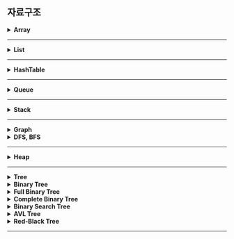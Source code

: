 ## 자료구조

<details>
    <summary><b>Array</b></summary>

## 정리
### Array
- 자료들을 연속적인 메모리 주소에 저장하는 저장소
- 인덱스를 통해 자료들을 접근한다.
### 시간 복잡도
- 자료 삽입 및 삭제: O(1)
- 자료 접근: O(1)
- 자료 탐색: O(N)
### 장단점
- 장점
  - 자료 접근이 빠르다.
  - 메모리 주소가 연속되기 때문에 지역성이 높아 성능이 뛰어날 확률이 높다.
- 단점
  - 배열의 크기를 바꾸지 못한다.
  - 빈공간이 존재하여 메모리의 낭비가 존재할 수 있다.
  - 중간에 요소를 삭제하거나 추가하는데 코스트가 많이 든다.
### 활용
- 동일한 타입의 데이터를 저장할 수 있다.
- 데이터베이스의 레코드
- CPU 스케쥴링
- 스택, 큐, 힙, 해시 테이블의 구현
## 참조
- https://www.geeksforgeeks.org/what-is-array/
</details>

---

<details>
    <summary><b>List</b></summary>

## 정리
### List
- 선형 자료구조로 연속적인 메모리에 저장되지 않고, 비연속적으로 저장되는 저장소이다.
- 빈 공간을 허용하지 않는다.
- 크기가 가변적이다.
### 시간 복잡도
- 자료 삽입 및 삭제: O(N)
- 자료 접근: O(N)
- 자료 탐색: O(N)
### 장단점
- 장점
  - 빈 공간을 허용하지 않아 메모리를 효율적으로 사용할 수 있다.
  - 크기가 가변적이다.
  - 중간에 요소를 추가하거나 삭제하는게 편하다.
- 단점
  - 접근이 느리다.
  - 지역성이 떨어져 성능이 떨어질 수 있다.
### 활용
- 그래프 구현
## 참조
- https://www.geeksforgeeks.org/what-is-linked-list/
- https://ongveloper.tistory.com/403
</details>

---

<details>
    <summary><b>HashTable</b></summary>

## 정리
### HashTable
- 해싱을 이용한 key-value 형태의 자료구조이다.
- hash function 을 통해 키를 특정한다.
### 충돌 방지
- Open Addressing
  - 충돌 시 테이블의 빈 공간에 저장하는 방식
- Separate Chaining
  - 각 해시 값에 대해 링크드 리스트를 유지하는 방식
### 시간 복잡도
- 자료 삽입 및 삭제: O(1)
- 자료 접근: O(1)
### 장단점
- 장점
  - 탐색이 빠르다.
  - 삽입 삭제가 간편하다.
- 단점
  - 구현이 어렵다.
  - 충돌시 비효율적이다.
### 활용
- 캐싱 시스템 구현
- 데이터베이스 구현
## 참조
- https://www.geeksforgeeks.org/hash-table-data-structure/
</details>

---

<details>
    <summary><b>Queue</b></summary>

## 정리
### Queue
- 선형 자료구조로, FIFO 의 순서로 요소가 연산되는 저장소이다.
- FIFO: First In First Out
### 종류
- Circular Queue
  - 끝 요소와 시작 요소가 이어져있는 큐
  - 삽입, 삭제에 O(1) 이 소모된다.
  - 메모리 관리, CPU 스케쥴링에 사용될 수 있다.
- Dequeue
  - 삽입과 삭제가 양쪽 에서 일어나는 큐
  - 스택과 큐로 동시에 사용될 수 있다.
- Priority Queue
  - 우선순위에 따라 요소들을 정렬하는 하는 큐
#### Priority Queue
- 구현하는 자료구조에 따른 시간복잡도

|        자료구조        | 삽입      | 삭제      | 접근      |
|:------------------:|---------|---------|---------|
|       Array        | O(1)    | O(N)    | O(N)    |
|     LinkedList     | O(N)    | O(1)    | O(1)    |
|    Binary Heap     | O(LogN) | O(LogN) | O(1)    |
| Binary Search Tree | O(1)    | O(LogN) | O(LogN) |
### 장단점
- 장점
  - 삽입, 삭제가 간편하다.
  - 다중 프로세스, 스레드 처리에 유용할 수 있다.
- 단점
  - 중간 요소의 삽입, 삭제가 힘들다.
  - 검색이 비효율적이다.
### 활용
- 멀티 프로그래밍
- 네트워크의 라우터나 스위치
- 공유 자원
## 참조
- https://www.geeksforgeeks.org/introduction-to-queue-data-structure-and-algorithm-tutorials/
- https://www.geeksforgeeks.org/introduction-to-circular-queue/
- https://www.geeksforgeeks.org/deque-set-1-introduction-applications/
- https://www.geeksforgeeks.org/priority-queue-set-1-introduction/
- https://www.geeksforgeeks.org/applications-advantages-and-disadvantages-of-queue/
</details>

---

<details>
    <summary><b>Stack</b></summary>

## 정리
### Stack
- 선형 자료구조로, LIFO 의 순서로 요소가 연산되는 저장소이다.
- LIFO: Last In First Out
### 시간 복잡도
- 자료 삽입 및 삭제: O(1)
- 자료 접근: O(N)
- 자료 탐색: O(N)
### 장단점
- 장점
  - 구현이 간편하다.
  - 메모리를 효율적으로 사용한다.
- 단점
  - 요소 접근이 어렵다.
  - 메모리 단편화가 일어날 수 있다.
### 활용
- 함수 호출 연산 및 recursion 연산
- undo/redo 연산
## 참조
- https://www.geeksforgeeks.org/applications-advantages-and-disadvantages-of-stack/
</details>

---

<details>
    <summary><b>Graph</b></summary>
</details>

<details>
    <summary><b>DFS, BFS</b></summary>
</details>

---

<details>
    <summary><b>Heap</b></summary>
</details>

---

<details>
    <summary><b>Tree</b></summary>
</details>

<details>
    <summary><b>Binary Tree</b></summary>
</details>

<details>
    <summary><b>Full Binary Tree</b></summary>
</details>

<details>
    <summary><b>Complete Binary Tree</b></summary>
</details>

<details>
    <summary><b>Binary Search Tree</b></summary>
</details>

<details>
    <summary><b>AVL Tree</b></summary>
</details>

<details>
    <summary><b>Red-Black Tree</b></summary>
</details>

---
